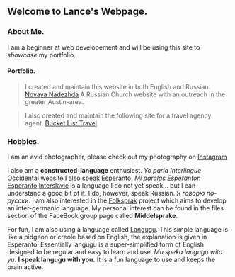 ## Welcome to Lance's Webpage.

### About Me.

I am a beginner at web developement and will be using this site to *showcase* my portfolio.



#### Portfolio.

> I created and maintain this website in both English and Russian. [Novaya Nadezhda](http://www.novaya-nadezhda.com) A Russian Church website with an outreach in the greater Austin-area.

> I also created and maintain the following site for a travel agency agent. [Bucket List Travel](http://www.blt2020.tk)


### Hobbies.

I am an avid photographer, please check out my photography on [Instagram](https://www.instagram.com/lanceperry) 

I also am a **constructed-language** enthusiest. *Yo parla Interlingue* [Occidental website](https://occidental-lang.com/)
I also speak Esperanto, *Mi parolas Esperanton* [Esperanto](https://lernu.net/en) 
[Interslavic](http://steen.free.fr/interslavic/) is a language I do not yet speak... but I can understand a good bit of it. 
I do, however, speak Russian. *Я говорю по-русски*. 
I am also interested in the [Folksprak](https://www.facebook.com/groups/folksprak/) project which aims to develop an inter-germanic language. My personal interest can be found in the files section of the FaceBook group page called **Middelsprake**.

For fun, I am also using a language called [Langugu](https://vanege.github.io/Langugu/). This simple language is like a pidgeon or creole based on English, the explanation is given in Esperanto. Essentially langugu is a super-simplified form of English designed to be regular and easy to learn and use. 
*Mu speka langugu wito yu.* **I speak langugu with you.** It is a fun language to use and keeps the brain active. 

